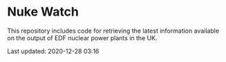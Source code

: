 # Nuke Watch

This repository includes code for retrieving the latest information available on the output of EDF nuclear power plants in the UK.

Last updated: 2020-12-28 03:16